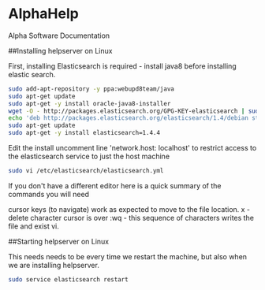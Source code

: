 # AlphaHelp
Alpha Software Documentation

##Installing helpserver on Linux

First, installing Elasticsearch is required - install java8 before installing elastic search.

```sh
sudo add-apt-repository -y ppa:webupd8team/java
sudo apt-get update
sudo apt-get -y install oracle-java8-installer
wget -O - http://packages.elasticsearch.org/GPG-KEY-elasticsearch | sudo apt-key add -
echo 'deb http://packages.elasticsearch.org/elasticsearch/1.4/debian stable main' | sudo tee /etc/apt/sources.list.d/elasticsearch.list
sudo apt-get update
sudo apt-get -y install elasticsearch=1.4.4
```

Edit the install uncomment line 'network.host: localhost' to restrict access to the elasticsearch service to just the host machine

```sh
sudo vi /etc/elasticsearch/elasticsearch.yml
```

If you don't have a different editor here is a quick summary of the commands you will need

cursor keys (to navigate) work as expected to move to the file location. 
x - delete character cursor is over
:wq - this sequence of characters writes the file and exist vi.

##Starting helpserver on Linux

This needs needs to be every time we restart the machine, but also when we are installing helpserver.

```sh
sudo service elasticsearch restart
```
